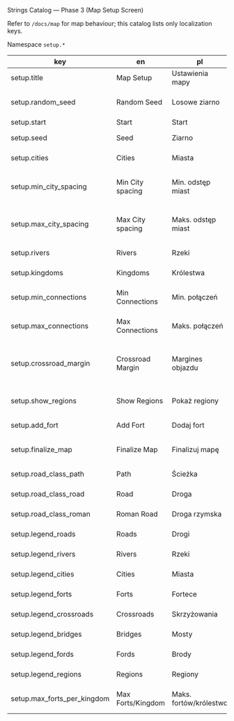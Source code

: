 Strings Catalog — Phase 3 (Map Setup Screen)

Refer to `/docs/map` for map behaviour; this catalog lists only localization keys.

Namespace `setup.*`

| key           | en          | pl               | note |
|---------------|-------------|------------------|------|
| setup.title   | Map Setup   | Ustawienia mapy  | screen title |
| setup.random_seed | Random Seed | Losowe ziarno | assign random seed |
| setup.start   | Start       | Start            | begin game |
| setup.seed    | Seed        | Ziarno           | random seed |
| setup.cities  | Cities      | Miasta           | number of cities |
| setup.min_city_spacing | Min City spacing | Min. odstęp miast | minimum distance between cities |
| setup.max_city_spacing | Max City spacing | Maks. odstęp miast | maximum distance between cities |
| setup.rivers  | Rivers      | Rzeki            | number of rivers |
| setup.kingdoms | Kingdoms   | Królestwa        | number of kingdoms |
| setup.min_connections | Min Connections | Min. połączeń | minimum road connections |
| setup.max_connections | Max Connections | Maks. połączeń | maximum road connections |
| setup.crossroad_margin | Crossroad Margin | Margines objazdu | detour threshold for removing direct road |
| setup.show_regions | Show Regions | Pokaż regiony | toggle region overlay |
| setup.add_fort | Add Fort | Dodaj fort | insert fort node |
| setup.finalize_map | Finalize Map | Finalizuj mapę | lock map and send to host |
| setup.road_class_path | Path | Ścieżka | road type option |
| setup.road_class_road | Road | Droga | road type option |
| setup.road_class_roman | Roman Road | Droga rzymska | road type option |
| setup.legend_roads | Roads | Drogi | legend toggle |
| setup.legend_rivers | Rivers | Rzeki | legend toggle |
| setup.legend_cities | Cities | Miasta | legend toggle |
| setup.legend_forts | Forts | Fortece | legend toggle |
| setup.legend_crossroads | Crossroads | Skrzyżowania | legend toggle |
| setup.legend_bridges | Bridges | Mosty | legend toggle |
| setup.legend_fords | Fords | Brody | legend toggle |
| setup.legend_regions | Regions | Regiony | legend toggle |
| setup.max_forts_per_kingdom | Max Forts/Kingdom | Maks. fortów/królestwo | limit forts per kingdom |
